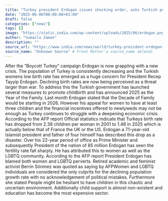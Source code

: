 ```yaml
---
title: "Turkey president Erdogan issues shocking order, asks Turkish people to give birth to…"
date: "2025-06-06T00:00:00+03:00"
draft: false
categories: ["news"]
tags: []
image: "https://static.india.com/wp-content/uploads/2025/06/erdogan.png"
author: "Sumaila Zaman"
description: ""
source_url: "https://www.india.com/news/world/turkey-president-erdogan-issues-shocking-order-asks-turkish-people-to-give-birth-to-7867238/"
source_name: "Unknown Source" # Front Matter'a source_name eklendi
---
```

After the “Boycott Turkey” campaign Erdogan is now grappling with a new crisis. The population of Turkey is consistently decreasing and the Turkish womens low birth rate has emerged as a huge concern for President Recep Tayyip Erdogan. Declining birth rates are now being perceived as a threat larger than war. To address this the Turkish government has launched several measures to promote childbirth and has announced 2025 as the Year of the Family.
Last month Erdogan stated that the Decade of Family would be starting in 2026. However his appeal for women to have at least three children and the financial incentives offered to newlyweds may not be enough as Turkey continues to struggle with a deepening economic crisis.
According to the AFP report Official statistics indicate that Turkeys birth rate has dropped from 2.38 children per woman in 2001 to 1.48 in 2025 which is actually below that of France the UK or the US. Erdogan a 71-year-old Islamist president and father of four himself has described this drop as a disaster.
Over his 22-year period of office as Prime Minister and subsequently President of the nation of 85 million Erdogan has seen the fertility rate fall sharply. He has attributed this to women as well as the LGBTQ community.
According to the AFP report President Erdogan has blamed both women and LGBTQ perverts. Retired academic and feminist activist Berrin Sönmez was quoted as saying by AFPWomen and LGBTQ individuals are considered the only culprits for the declining population growth rate with no acknowledgement of political mistakes.
Furthermore she stated People might be hesitant to have children in this chaotic and uncertain environment. Additionally child support is almost non-existent and education has become the most expensive sector.